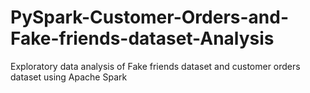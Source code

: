 # PySpark-Customer-Orders-and-Fake-friends-dataset-Analysis
Exploratory data analysis of Fake friends dataset and customer orders dataset using Apache Spark
